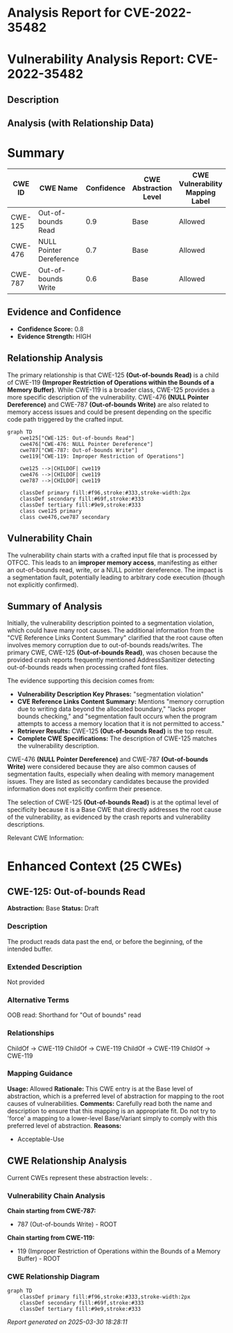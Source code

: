 # Analysis Report for CVE-2022-35482

# Vulnerability Analysis Report: CVE-2022-35482

## Description



## Analysis (with Relationship Data)

# Summary
| CWE ID | CWE Name | Confidence | CWE Abstraction Level | CWE Vulnerability Mapping Label | CWE-Vulnerability Mapping Notes |
|---|---|---|---|---|---|
| CWE-125 | Out-of-bounds Read | 0.9 | Base | Allowed | Primary CWE |
| CWE-476 | NULL Pointer Dereference | 0.7 | Base | Allowed | Secondary Candidate |
| CWE-787 | Out-of-bounds Write | 0.6 | Base | Allowed | Secondary Candidate |

## Evidence and Confidence

*   **Confidence Score:** 0.8
*   **Evidence Strength:** HIGH

## Relationship Analysis
The primary relationship is that CWE-125 **(Out-of-bounds Read)** is a child of CWE-119 **(Improper Restriction of Operations within the Bounds of a Memory Buffer)**. While CWE-119 is a broader class, CWE-125 provides a more specific description of the vulnerability. CWE-476 **(NULL Pointer Dereference)** and CWE-787 **(Out-of-bounds Write)** are also related to memory access issues and could be present depending on the specific code path triggered by the crafted input.

```mermaid
graph TD
    cwe125["CWE-125: Out-of-bounds Read"]
    cwe476["CWE-476: NULL Pointer Dereference"]
    cwe787["CWE-787: Out-of-bounds Write"]
    cwe119["CWE-119: Improper Restriction of Operations"]
    
    cwe125 -->|CHILDOF| cwe119
    cwe476 -->|CHILDOF| cwe119
    cwe787 -->|CHILDOF| cwe119
    
    classDef primary fill:#f96,stroke:#333,stroke-width:2px
    classDef secondary fill:#69f,stroke:#333
    classDef tertiary fill:#9e9,stroke:#333
    class cwe125 primary
    class cwe476,cwe787 secondary
```

## Vulnerability Chain
The vulnerability chain starts with a crafted input file that is processed by OTFCC. This leads to an **improper memory access**, manifesting as either an out-of-bounds read, write, or a NULL pointer dereference. The impact is a segmentation fault, potentially leading to arbitrary code execution (though not explicitly confirmed).

## Summary of Analysis
Initially, the vulnerability description pointed to a segmentation violation, which could have many root causes. The additional information from the "CVE Reference Links Content Summary" clarified that the root cause often involves memory corruption due to out-of-bounds reads/writes. The primary CWE, CWE-125 **(Out-of-bounds Read)**, was chosen because the provided crash reports frequently mentioned AddressSanitizer detecting out-of-bounds reads when processing crafted font files.

The evidence supporting this decision comes from:
- **Vulnerability Description Key Phrases:** "segmentation violation"
- **CVE Reference Links Content Summary:** Mentions "memory corruption due to writing data beyond the allocated boundary," "lacks proper bounds checking," and "segmentation fault occurs when the program attempts to access a memory location that it is not permitted to access."
- **Retriever Results:** CWE-125 **(Out-of-bounds Read)** is the top result.
- **Complete CWE Specifications:** The description of CWE-125 matches the vulnerability description.

CWE-476 **(NULL Pointer Dereference)** and CWE-787 **(Out-of-bounds Write)** were considered because they are also common causes of segmentation faults, especially when dealing with memory management issues. They are listed as secondary candidates because the provided information does not explicitly confirm their presence.

The selection of CWE-125 **(Out-of-bounds Read)** is at the optimal level of specificity because it is a Base CWE that directly addresses the root cause of the vulnerability, as evidenced by the crash reports and vulnerability descriptions.

Relevant CWE Information:

# Enhanced Context (25 CWEs)

## CWE-125: Out-of-bounds Read
**Abstraction:** Base
**Status:** Draft

### Description
The product reads data past the end, or before the beginning, of the intended buffer.

### Extended Description
Not provided

### Alternative Terms
OOB read: Shorthand for "Out of bounds" read

### Relationships
ChildOf -> CWE-119
ChildOf -> CWE-119
ChildOf -> CWE-119
ChildOf -> CWE-119

### Mapping Guidance
**Usage:** Allowed
**Rationale:** This CWE entry is at the Base level of abstraction, which is a preferred level of abstraction for mapping to the root causes of vulnerabilities.
**Comments:** Carefully read both the name and description to ensure that this mapping is an appropriate fit. Do not try to 'force' a mapping to a lower-level Base/Variant simply to comply with this preferred level of abstraction.
**Reasons:**
- Acceptable-Use


## CWE Relationship Analysis

Current CWEs represent these abstraction levels: .


### Vulnerability Chain Analysis

**Chain starting from CWE-787:**
- 787 (Out-of-bounds Write) - ROOT


**Chain starting from CWE-119:**
- 119 (Improper Restriction of Operations within the Bounds of a Memory Buffer) - ROOT



### CWE Relationship Diagram

```mermaid
graph TD
    classDef primary fill:#f96,stroke:#333,stroke-width:2px
    classDef secondary fill:#69f,stroke:#333
    classDef tertiary fill:#9e9,stroke:#333
```



*Report generated on 2025-03-30 18:28:11*
